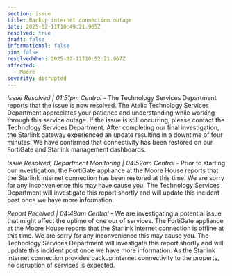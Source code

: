 ```yaml
---
section: issue
title: Backup internet connection outage
date: 2025-02-11T10:49:21.965Z
resolved: true
draft: false
informational: false
pin: false
resolvedWhen: 2025-02-11T10:52:21.967Z
affected:
  - Moore
severity: disrupted
---
```

*Issue Resolved | 01:51pm Central* - The Technology Services Department reports that the issue is now resolved. The Atelic Technology Services Department appreciates your patience and understanding while working through this service outage. If the issue is still occurring, please contact the Technology Services Department. After completing our final investigation, the Starlink gateway experienced an update resulting in a downtime of four minutes. We have confirmed that connectivity has been restored on our FortiGate and Starlink management dashboards.

*Issue Resolved, Department Monitoring | 04:52am Central* - Prior to starting our investigation, the FortiGate appliance at the Moore House reports that the Starlink internet connection has been restored at this time. We are sorry for any inconvenience this may have cause you. The Technology Services Department will investigate this report shortly and will update this incident post once we have more information.

*Report Received | 04:49am Central* - We are investigating a potential issue that might affect the uptime of one our of services. The FortiGate appliance at the Moore House reports that the Starlink internet connection is offline at this time. We are sorry for any inconvenience this may cause you. The Technology Services Department will investigate this report shortly and will update this incident post once we have more information. As the Starlink internet  connection provides backup internet connectivity to the property, no disruption of services is expected.